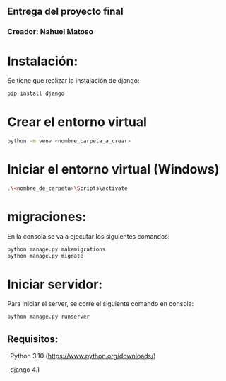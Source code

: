 ## Entrega del proyecto final
### Creador: Nahuel Matoso


# Instalación:
Se tiene que realizar la instalación de django:
```bash
pip install django
```

# Crear el entorno virtual
```bash
python -m venv <nombre_carpeta_a_crear>
```
# Iniciar el entorno virtual (Windows)
```bash
.\<nombre_de_carpeta>\Scripts\activate
```

# migraciones:
En la consola se va a ejecutar los siguientes comandos:
```bash
python manage.py makemigrations
python manage.py migrate
```

# Iniciar servidor:
Para iniciar el server, se corre el siguiente comando en consola:
```bash
python manage.py runserver
```

## Requisitos:
-Python 3.10 (https://www.python.org/downloads/)    

-django 4.1

